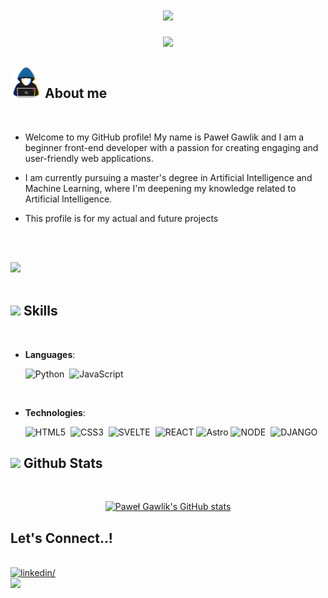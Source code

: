 <h1 align="center"><img src="https://media.giphy.com/media/hvRJCLFzcasrR4ia7z/giphy.gif" width="35"></h1>

<p align="center">
  <img src="https://readme-typing-svg.demolab.com?font=Fira+Code&pause=1000&random=false&width=435&lines=Ready+to+learn+new+things">
</p>

## <picture><img src = "./assets/images/hacker.gif" width = 50px></picture> **About me**

<br>

- Welcome to my GitHub profile! My name is Paweł Gawlik and I am a beginner front-end developer with a passion for creating engaging and user-friendly web applications.

- I am currently pursuing a master's degree in Artificial Intelligence and Machine Learning, where I'm deepening my knowledge related to Artificial Intelligence.

- This profile is for my actual and future projects

<br><br>

<img src="https://user-images.githubusercontent.com/73097560/115834477-dbab4500-a447-11eb-908a-139a6edaec5c.gif"><br><br>

## <img src="https://media2.giphy.com/media/QssGEmpkyEOhBCb7e1/giphy.gif?cid=ecf05e47a0n3gi1bfqntqmob8g9aid1oyj2wr3ds3mg700bl&rid=giphy.gif" width ="25"><b> Skills</b>

<br>

<p align="center">

- **Languages**:

  ![Python](https://img.shields.io/badge/Python-3776AB?style=for-the-badge&logo=python&logoColor=white)&nbsp;
  ![JavaScript](https://img.shields.io/badge/JavaScript-F7DF1E?style=for-the-badge&logo=javascript&logoColor=black)&nbsp;

<br>   
    
- **Technologies**:

    ![HTML5](https://img.shields.io/badge/HTML5%20-%23E34F26.svg?style=for-the-badge&logo=html5&logoColor=white)&nbsp;
    ![CSS3](https://img.shields.io/badge/CSS%20-%231572B6.svg?style=for-the-badge&logo=css3&logoColor=white)&nbsp;
    ![SVELTE](https://img.shields.io/badge/Svelte-4A4A55?style=for-the-badge&logo=svelte&logoColor=FF3E00)&nbsp;
    ![REACT](https://img.shields.io/badge/React-20232A?style=for-the-badge&logo=react&logoColor=61DAFB)
    ![Astro](https://img.shields.io/badge/astro-%232C2052.svg?style=for-the-badge&logo=astro&logoColor=white)
    ![NODE](https://img.shields.io/badge/Node.js-43853D?style=for-the-badge&logo=node.js&logoColor=white)&nbsp;
    ![DJANGO](https://img.shields.io/badge/Django-092E20?style=for-the-badge&logo=django&logoColor=white)

</p>

## <img src="https://media.giphy.com/media/iY8CRBdQXODJSCERIr/giphy.gif" width="35"><b> Github Stats </b>

<br>

<div align="center">

[![Paweł Gawlik's GitHub stats](https://github-readme-stats.vercel.app/api?username=PawelGawlikDev&show_icons=true&theme=dark#gh-dark-mode-only)](<(https://github.com/anuraghazra/github-readme-stats)>)

</div>

## <b> Let's Connect..!</b>

<br>
<div align='left'>

<a href="https://www.linkedin.com/in/paweł-gawlik-908846234" target="_blank">
<img src="https://img.shields.io/badge/linkedin-0077B5.svg?color=405DE6&style=for-the-badge&logo=linkedin&logoColor=white" alt=linkedin/>
</a>

</div>

<img src="https://user-images.githubusercontent.com/73097560/115834477-dbab4500-a447-11eb-908a-139a6edaec5c.gif">
